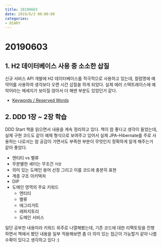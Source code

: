 ```yaml
---
title: 20190603
date: 2019/6/3 00:00:00
categories:
- DIARY
---
```


# 20190603
## 1. H2 데이터베이스 사용 중 소소한 삽질
신규 서비스 API 개발에 H2 데이터베이스를 적극적으로 사용하고 있는데, 컬럼명에 예약어를 사용하여 생각보다 오랜 시간 삽질을 하게 되었다. 실제 에러 스택트레이스에 예악어라는 메세지가 보이질 않아서 더 해맨 부분도 있었던거 같다. 
- [Keywords / Reserved Words
](http://www.h2database.com/html/advanced.html#keywords)

 
## 2. DDD 1장 ~ 2장 학습
DDD Start 책을 읽으면서 내용을 계속 정리하고 있다. 책이 참 좋다고 생각이 들었는데, 실제 구현 코드도 같이 예제 형식으로 보여주고 있어서 실제 JPA-Hibernate를 주로 사용하는 나로서는 참 공감이 가면서도 부족한 부분이 무엇인지 정확하게 알게 해주는거 같아 좋았다. 
- 엔티티 vs 벨류
- 무분별한 세터는 무조건 `지양`
- 의미 있는 도메인 용어 선정 그리고 이를 코드에 충분히 표현
- 계층 구조 아키텍처
- DIP
- 도메인 영역의 주요 키워드
  - 엔티티
  - 벨류
  - 애그리거트
  - 레파지토리
  - 도메인 서비스

일단 공부한 내용이라 키워드 위주로 나열해봤는데, 기존 코드에 대한 리팩토링을 진행하면서 책에서 봤던 내용을 일부 적용해보면 좀 더 의미 있는 접근이 가능할거 같아 나름 수확이 있다고 생각하고 있다 :)
